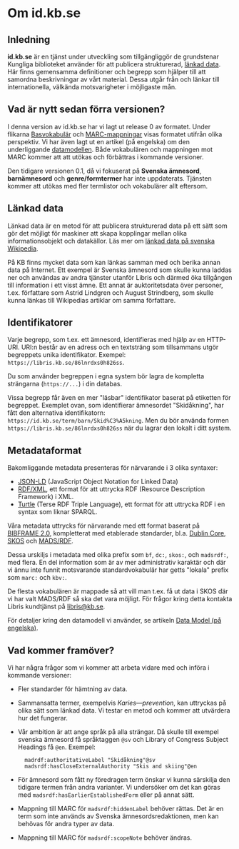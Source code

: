 # Om id.kb.se

## Inledning

**id.kb.se** är en tjänst under utveckling som tillgängliggör de grundstenar Kungliga biblioteket använder för att publicera strukturerad, [länkad data](https://sv.wikipedia.org/wiki/L%C3%A4nkad_data). Här finns gemensamma definitioner och begrepp som hjälper till att samordna beskrivningar av vårt material. Dessa utgår från och länkar till internationella, välkända motsvarigheter i möjligaste mån.

## Vad är nytt sedan förra versionen?

I denna version av id.kb.se har vi lagt ut release 0 av formatet. Under flikarna [Basvokabulär](/vocab/) och [MARC-mappningar](/marcframe) visas formatet utifrån olika perspektiv. Vi har även lagt ut en artikel (på engelska) om den underliggande [datamodellen](/doc/model). Både vokabulären och mappningen mot MARC kommer att att utökas och förbättras i kommande versioner.

Den tidigare versionen 0.1, då vi fokuserat på **Svenska ämnesord**, **barnämnesord** och **genre/formtermer** har inte uppdaterats. Tjänsten kommer att utökas med fler termlistor och vokabulärer allt eftersom.

## Länkad data

Länkad data är en metod för att publicera strukturerad data på ett sätt som gör det möjligt för maskiner att skapa kopplingar mellan olika informationsobjekt och datakällor. Läs mer om [länkad data på svenska Wikipedia](https://sv.wikipedia.org/wiki/Länkad_data).

På KB finns mycket data som kan länkas samman med och berika annan data på Internet. Ett exempel är Svenska ämnesord som skulle kunna laddas ner och användas av andra tjänster utanför Libris och därmed öka tillgången till information i ett visst ämne. Ett annat är auktoritetsdata över personer, t.ex. författare som Astrid Lindgren och August Strindberg, som skulle kunna länkas till Wikipedias artiklar om samma författare.

## Identifikatorer

Varje begrepp, som t.ex. ett ämnesord, identifieras med hjälp av en HTTP-URI. URI:n består av en adress och en textsträng som tillsammans utgör begreppets unika identifikator. Exempel: `https://libris.kb.se/86lnrdxs0h826ss`.

Du som använder begreppen i egna system bör lagra de kompletta strängarna (`https://...`) i din databas.

Vissa begrepp får även en mer "läsbar" identifikator baserat på etiketten för begreppet. Exemplet ovan, som identifierar ämnesordet "Skidåkning", har fått den alternativa identifikatorn: `https://id.kb.se/term/barn/Skid%C3%A5kning`. Men du bör använda formen `https://libris.kb.se/86lnrdxs0h826ss` när du lagrar den lokalt i ditt system.

## Metadataformat

Bakomliggande metadata presenteras för närvarande i 3 olika syntaxer:

* [JSON-LD](http://json-ld.org/) (JavaScript Object Notation for Linked Data)
* [RDF/XML](https://www.w3.org/TR/rdf-syntax-grammar/), ett format för att uttrycka RDF (Resource Description Framework) i XML.
* [Turtle](http://www.w3.org/TR/turtle/) (Terse RDF Triple Language), ett format för att uttrycka RDF i en syntax som liknar SPARQL.

Våra metadata uttrycks för närvarande med ett format baserat på [BIBFRAME 2.0](http://www.loc.gov/bibframe/docs/index.html), kompletterat med etablerade standarder, bl.a.
[Dublin Core](http://purl.org/dc/terms/),
[SKOS](http://www.w3.org/2004/02/skos/core#) och
[MADS/RDF](http://www.loc.gov/mads/rdf/v1#).

Dessa urskiljs i metadata med olika prefix som `bf`, `dc:`, `skos:`, och `madsrdf:`, med flera.  En del information som är av mer administrativ karaktär och där vi ännu inte funnit motsvarande standardvokabulär har getts "lokala" prefix som `marc:` och `kbv:`.

De flesta vokabulären är mappade så att vill man t.ex. få ut data i SKOS där vi har valt MADS/RDF så ska det vara möjligt. För frågor kring detta kontakta Libris kundtjänst på <libris@kb.se>.

För detaljer kring den datamodell vi använder, se artikeln [Data Model (på engelska)](/doc/model).

## Vad kommer framöver?

Vi har några frågor som vi kommer att arbeta vidare med och införa i kommande versioner:

* Fler standarder för hämtning av data.

* Sammansatta termer, exempelvis *Karies—prevention*, kan uttryckas på olika sätt som länkad data. Vi testar en metod och kommer att utvärdera hur det fungerar.

* Vår ambition är att ange språk på alla strängar. Då skulle till exempel svenska ämnesord få språktaggen `@sv` och Library of Congress Subject Headings få `@en`. Exempel:

        madrdf:authoritativeLabel "Skidåkning"@sv
        madsrdf:hasCloseExternalAuthority "Skis and skiing"@en

* För ämnesord som fått ny föredragen term önskar vi kunna särskilja den tidigare termen från andra varianter. Vi undersöker om det kan göras med `madsrdf:hasEarlierEstablishedForm` eller på annat sätt.

* Mappning till MARC för `madsrdf:hiddenLabel` behöver rättas. Det är en term som inte används av Svenska ämnesordsredaktionen, men kan behövas för andra typer av data.

* Mappning till MARC för `madsrdf:scopeNote` behöver ändras.

